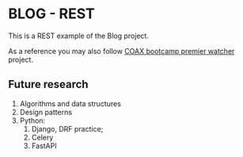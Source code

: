 # BLOG - REST

This is a REST example of the Blog project.

As a reference you may also follow [COAX bootcamp premier watcher](https://github.com/coaxsoft/cxbootcamp_be_premier_watcher)
project.

## Future research

1. Algorithms and data structures
2. Design patterns
3. Python:
   1. Django, DRF practice;
   2. Celery
   3. FastAPI
